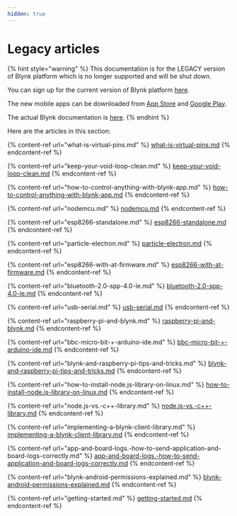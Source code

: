```yaml
---
hidden: true
---
```


# Legacy articles

{% hint style="warning" %}
This documentation is for the LEGACY version of Blynk platform which is no longer supported and will be shut down.&#x20;

You can sign up for the current version of Blynk platform [here](http://blynk.cloud/dashboard/register).

The new mobile apps can be downloaded from [App Store](https://apps.apple.com/us/app/blynk-iot/id1559317868) and [Google Play](https://play.google.com/store/apps/details?id=cloud.blynk\&hl=en\&gl=US).

The actual Blynk documentation is [here](https://docs.blynk.io/).
{% endhint %}

Here are the articles in this section:

{% content-ref url="what-is-virtual-pins.md" %}
[what-is-virtual-pins.md](what-is-virtual-pins.md)
{% endcontent-ref %}

{% content-ref url="keep-your-void-loop-clean.md" %}
[keep-your-void-loop-clean.md](keep-your-void-loop-clean.md)
{% endcontent-ref %}

{% content-ref url="how-to-control-anything-with-blynk-app.md" %}
[how-to-control-anything-with-blynk-app.md](how-to-control-anything-with-blynk-app.md)
{% endcontent-ref %}

{% content-ref url="nodemcu.md" %}
[nodemcu.md](nodemcu.md)
{% endcontent-ref %}

{% content-ref url="esp8266-standalone.md" %}
[esp8266-standalone.md](esp8266-standalone.md)
{% endcontent-ref %}

{% content-ref url="particle-electron.md" %}
[particle-electron.md](particle-electron.md)
{% endcontent-ref %}

{% content-ref url="esp8266-with-at-firmware.md" %}
[esp8266-with-at-firmware.md](esp8266-with-at-firmware.md)
{% endcontent-ref %}

{% content-ref url="bluetooth-2.0-spp-4.0-le.md" %}
[bluetooth-2.0-spp-4.0-le.md](bluetooth-2.0-spp-4.0-le.md)
{% endcontent-ref %}

{% content-ref url="usb-serial.md" %}
[usb-serial.md](usb-serial.md)
{% endcontent-ref %}

{% content-ref url="raspberry-pi-and-blynk.md" %}
[raspberry-pi-and-blynk.md](raspberry-pi-and-blynk.md)
{% endcontent-ref %}

{% content-ref url="bbc-micro-bit-+-arduino-ide.md" %}
[bbc-micro-bit-+-arduino-ide.md](bbc-micro-bit-+-arduino-ide.md)
{% endcontent-ref %}

{% content-ref url="blynk-and-raspberry-pi-tips-and-tricks.md" %}
[blynk-and-raspberry-pi-tips-and-tricks.md](blynk-and-raspberry-pi-tips-and-tricks.md)
{% endcontent-ref %}

{% content-ref url="how-to-install-node.js-library-on-linux.md" %}
[how-to-install-node.js-library-on-linux.md](how-to-install-node.js-library-on-linux.md)
{% endcontent-ref %}

{% content-ref url="node.js-vs.-c++-library.md" %}
[node.js-vs.-c++-library.md](node.js-vs.-c++-library.md)
{% endcontent-ref %}

{% content-ref url="implementing-a-blynk-client-library.md" %}
[implementing-a-blynk-client-library.md](implementing-a-blynk-client-library.md)
{% endcontent-ref %}

{% content-ref url="app-and-board-logs.-how-to-send-application-and-board-logs-correctly.md" %}
[app-and-board-logs.-how-to-send-application-and-board-logs-correctly.md](app-and-board-logs.-how-to-send-application-and-board-logs-correctly.md)
{% endcontent-ref %}

{% content-ref url="blynk-android-permissions-explained.md" %}
[blynk-android-permissions-explained.md](blynk-android-permissions-explained.md)
{% endcontent-ref %}

{% content-ref url="getting-started.md" %}
[getting-started.md](getting-started.md)
{% endcontent-ref %}
